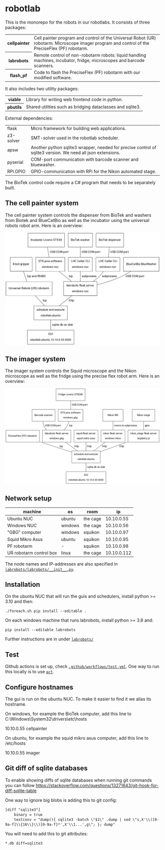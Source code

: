 # robotlab

This is the monorepo for the robots in our robotlabs.
It consists of three packages:

<table>

<tr>
<th>cellpainter</th>
<td>
Cell painter program and control of the Universal Robot (UR) robotarm.
Microscope imager program and control of the PreciseFlex (PF) robotarm.
</td>
</tr>

<tr>
<th>labrobots</th>
<td>
Remote control of non-robotarm robots: liquid handling machines, incubator, fridge, microscopes and barcode scanners.
</td>
</tr>

<tr>
<th>flash_pf</th>
<td>
Code to flash the PreciseFlex (PF) robotarm with our modified software.
</td>
</tr>


</table>

It also includes two utility packages:

<table>

<tr>
<th>viable</th>
<td>
Library for writing web frontend code in python.
</td>
</tr>

<tr>
<th>pbutils</th>
<td>
Shared utilities such as bridging dataclasses and sqlite3.
</td>
</tr>

</table>

External dependencies:

<table>

<tr>
<td>flask</td>
<td>
Micro framework for building web applications.
</td>
</tr>

<tr>
<td>z3-solver</td>
<td>
SMT-solver used in the robotlab scheduler.
</td>
</tr>

<tr>
<td>apsw</td>
<td>
Another python sqlite3 wrapper, needed for precise control of sqlite3 version. We need all json extensions.
</td>
</tr>

<tr>
<td>pyserial</td>
<td>
COM-port communication with barcode scanner and bluewasher.
</td>
</tr>

<tr>
<td>RPi.GPIO</td>
<td>
GPIO-communication with RPi for the Nikon automated stage.
</td>
</tr>

</table>

The BioTek control code require a C# program that needs to be separately built.

## The cell painter system

The cell painter system controls the dispenser from BioTek and washers from Biotek and BlueCatBio
as well as the incubator using the universal robots robot arm. Here is an overview:

<img src=docs/painter.png>

## The imager system

The imager system controls the Squid microscope and the Nikon microscope as well as the fridge using the
precise flex robot arm. Here is an overview:

<img src=docs/imager.png>

## Network setup

machine                 | os      | room     | ip
---                     | ---     | ---      | ---
Ubuntu NUC              | ubuntu  | the cage | 10.10.0.55
Windows NUC             | windows | the cage | 10.10.0.56
"GBG" computer          | windows | squikon  | 10.10.0.97
Squid Mikro Asus        | ubuntu  | squikon  | 10.10.0.95
PF robotarm             | -       | squikon  | 10.10.0.98
UR robotarm control box | linux   | the cage | 10.10.0.112

The node names and IP-addresses are also specified in [`labrobots/labrobots/__init__.py`](labrobots/labrobots/__init__.py).

## Installation

On the ubuntu NUC that will run the guis and schedulers, install python >= 3.10 and then:

```
./foreach.sh pip install --editable .
```

On each windows machine that runs labrobots, install python >= 3.8 and:

```
pip install --editable labrobots
```

Further instructions are in under [`labrobots/`](labrobots/README.md)

## Test

Github actions is set up, check [`.github/workflows/test.yml`](.github/workflows/test.yml).
One way to run this locally is to use [`act`](https://github.com/nektos/act).

## Configure hostnames

The gui is run on the ubuntu NUC. To make it easier to find it we alias its hostname.

On windows, for example the BioTek computer, add this line to C:\Windows\System32\drivers\etc\hosts

10.10.0.55 cellpainter

On ubuntu, for example the squid mikro asus computer, add this line to /etc/hosts

10.10.0.55 imager

## Git diff of sqlite databases

To enable showing diffs of sqlite databases when running git commands you can follow https://stackoverflow.com/questions/13271643/git-hook-for-diff-sqlite-table

One way to ignore big blobs is adding this to git config:

    [diff "sqlite3"]
        binary = true
        textconv = "dump(){ sqlite3 -batch \"$1\" .dump | sed \"s,X'\\([0-9a-f]\\{16\\}\\)[0-9a-f]*',X'\\1...',g\"; }; dump"

You will need to add this to git attributes:

    *.db diff=sqlite3
